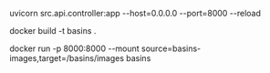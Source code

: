 uvicorn src.api.controller:app --host=0.0.0.0 --port=8000 --reload

docker build -t basins .

docker run -p 8000:8000 --mount source=basins-images,target=/basins/images basins
